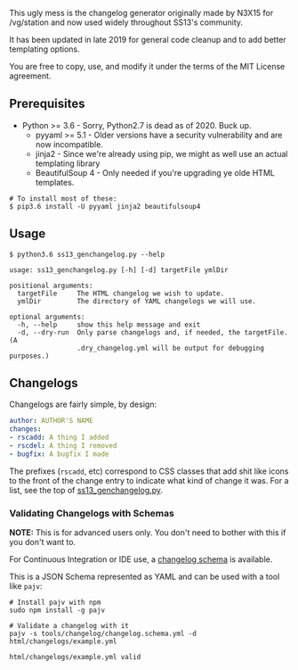 This ugly mess is the changelog generator originally made by N3X15 for /vg/station and now used widely throughout SS13's community.

It has been updated in late 2019 for general code cleanup and to add better templating options.

You are free to copy, use, and modify it under the terms of the MIT License agreement.

## Prerequisites

* Python &gt;= 3.6 - Sorry, Python2.7 is dead as of 2020. Buck up.
  * pyyaml &gt;= 5.1 - Older versions have a security vulnerability and are now incompatible.
  * jinja2 - Since we're already using pip, we might as well use an actual templating library
  * BeautifulSoup 4 - Only needed if you're upgrading ye olde HTML templates.

```shell
# To install most of these:
$ pip3.6 install -U pyyaml jinja2 beautifulsoup4
```

## Usage

```shell
$ python3.6 ss13_genchangelog.py --help
```
```
usage: ss13_genchangelog.py [-h] [-d] targetFile ymlDir

positional arguments:
  targetFile     The HTML changelog we wish to update.
  ymlDir         The directory of YAML changelogs we will use.

optional arguments:
  -h, --help     show this help message and exit
  -d, --dry-run  Only parse changelogs and, if needed, the targetFile. (A
                 .dry_changelog.yml will be output for debugging purposes.)
```

## Changelogs

Changelogs are fairly simple, by design:

```yaml
author: AUTHOR'S NAME
changes:
- rscadd: A thing I added
- rscdel: A thing I removed
- bugfix: A bugfix I made
```

The prefixes (`rscadd`, etc) correspond to CSS classes that add shit like icons to the front of the change entry to indicate what kind of change it was. For a list, see the top of [ss13_genchangelog.py](ss13_genchangelog.py).

### Validating Changelogs with Schemas
**NOTE:** This is for advanced users only.  You don't need to bother with this if you don't want to.

For Continuous Integration or IDE use, a [changelog schema](changelog.schema.yml) is available.

This is a JSON Schema represented as YAML and can be used with a tool like `pajv`:

```shell
# Install pajv with npm
sudo npm install -g pajv

# Validate a changelog with it
pajv -s tools/changelog/changelog.schema.yml -d html/changelogs/example.yml
```
```
html/changelogs/example.yml valid
```
